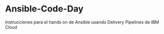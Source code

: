 # Ansible-Code-Day
Instrucciones para el hands on de Ansible usando Delivery Pipelines de IBM Cloud
